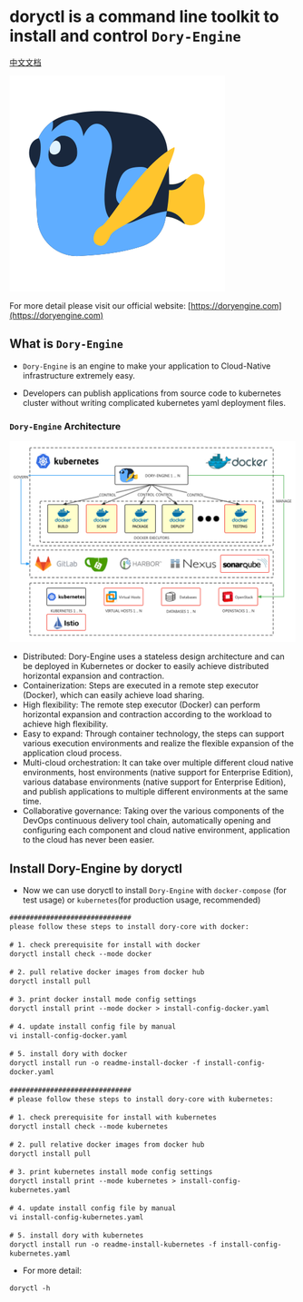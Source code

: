# doryctl is a command line toolkit to install and control `Dory-Engine`

[中文文档](README-zh.md)

![](docs/images/dory-icon.png)

For more detail please visit our official website: [https://doryengine.com](https://doryengine.com)

## What is `Dory-Engine`

- `Dory-Engine` is an engine to make your application to Cloud-Native infrastructure extremely easy. 

- Developers can publish applications from source code to kubernetes cluster without writing complicated kubernetes yaml deployment files.

### `Dory-Engine` Architecture

![](docs/images/architecture.png)

- Distributed: Dory-Engine uses a stateless design architecture and can be deployed in Kubernetes or docker to easily achieve distributed horizontal expansion and contraction.
- Containerization: Steps are executed in a remote step executor (Docker), which can easily achieve load sharing.
- High flexibility: The remote step executor (Docker) can perform horizontal expansion and contraction according to the workload to achieve high flexibility.
- Easy to expand: Through container technology, the steps can support various execution environments and realize the flexible expansion of the application cloud process.
- Multi-cloud orchestration: It can take over multiple different cloud native environments, host environments (native support for Enterprise Edition), various database environments (native support for Enterprise Edition), and publish applications to multiple different environments at the same time.
- Collaborative governance: Taking over the various components of the DevOps continuous delivery tool chain, automatically opening and configuring each component and cloud native environment, application to the cloud has never been easier.

## Install Dory-Engine by doryctl

- Now we can use doryctl to install `Dory-Engine` with `docker-compose` (for test usage) or `kubernetes`(for production usage, recommended)

```shell script
##############################
please follow these steps to install dory-core with docker:

# 1. check prerequisite for install with docker
doryctl install check --mode docker

# 2. pull relative docker images from docker hub
doryctl install pull

# 3. print docker install mode config settings
doryctl install print --mode docker > install-config-docker.yaml

# 4. update install config file by manual
vi install-config-docker.yaml

# 5. install dory with docker
doryctl install run -o readme-install-docker -f install-config-docker.yaml

##############################
# please follow these steps to install dory-core with kubernetes:

# 1. check prerequisite for install with kubernetes
doryctl install check --mode kubernetes

# 2. pull relative docker images from docker hub
doryctl install pull

# 3. print kubernetes install mode config settings
doryctl install print --mode kubernetes > install-config-kubernetes.yaml

# 4. update install config file by manual
vi install-config-kubernetes.yaml

# 5. install dory with kubernetes
doryctl install run -o readme-install-kubernetes -f install-config-kubernetes.yaml
```

- For more detail:

```shell script
doryctl -h
```
